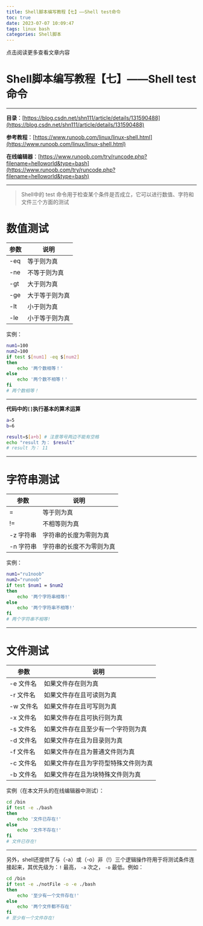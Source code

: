 ```yaml
---
title: Shell脚本编写教程【七】——Shell test命令
toc: true
date: 2023-07-07 10:09:47
tags: linux bash
categories: Shell脚本
---
```


​​点击阅读更多查看文章内容<!--more-->

# Shell脚本编写教程【七】——Shell test命令
---
**目录**：[https://blog.csdn.net/shn111/article/details/131590488](https://blog.csdn.net/shn111/article/details/131590488)

**参考教程**：[https://www.runoob.com/linux/linux-shell.html](https://www.runoob.com/linux/linux-shell.html)

**在线编辑器**：[https://www.runoob.com/try/runcode.php?filename=helloworld&type=bash](https://www.runoob.com/try/runcode.php?filename=helloworld&type=bash)

---

>Shell中的 test 命令用于检查某个条件是否成立，它可以进行数值、字符和文件三个方面的测试

# 数值测试
|参数|说明|
|--|--|
|-eq|等于则为真|
|-ne|不等于则为真|
|-gt|大于则为真|
|-ge|大于等于则为真|
|-lt|小于则为真|
|-le|小于等于则为真|

实例：

```bash
num1=100
num2=100
if test $[num1] -eq $[num2]
then
    echo '两个数相等！'
else
    echo '两个数不相等！'
fi
# 两个数相等！
```

---

**代码中的`[]`执行基本的算术运算**

```bash
a=5
b=6

result=$[a+b] # 注意等号两边不能有空格
echo "result 为： $result"
# result 为： 11
```

---
# 字符串测试
|参数|说明|
|--|--|
|=|等于则为真|
|!=|不相等则为真|
|-z 字符串|字符串的长度为零则为真|
|-n 字符串|字符串的长度不为零则为真|

实例：

```bash
num1="ru1noob"
num2="runoob"
if test $num1 = $num2
then
    echo '两个字符串相等!'
else
    echo '两个字符串不相等!'
fi
# 两个字符串不相等!
```
---
# 文件测试

|参数|说明|
|--|--|
|-e 文件名|如果文件存在则为真|
|-r 文件名|如果文件存在且可读则为真|
|-w 文件名|如果文件存在且可写则为真|
|-x 文件名|如果文件存在且可执行则为真|
|-s 文件名|如果文件存在且至少有一个字符则为真|
|-d 文件名|如果文件存在且为目录则为真|
|-f 文件名|如果文件存在且为普通文件则为真|
|-c 文件名|如果文件存在且为字符型特殊文件则为真|
|-b 文件名|如果文件存在且为块特殊文件则为真|

实例（在本文开头的在线编辑器中测试）：
```bash
cd /bin
if test -e ./bash
then
    echo '文件已存在!'
else
    echo '文件不存在!'
fi
# 文件已存在!
```

---
另外，shell还提供了与（-a）或（-o）非（!）三个逻辑操作符用于将测试条件连接起来，其优先级为：`!` 最高， `-a` 次之， `-o` 最低。例如：

```bash
cd /bin
if test -e ./notFile -o -e ./bash
then
    echo '至少有一个文件存在!'
else
    echo '两个文件都不存在'
fi
# 至少有一个文件存在!
```
